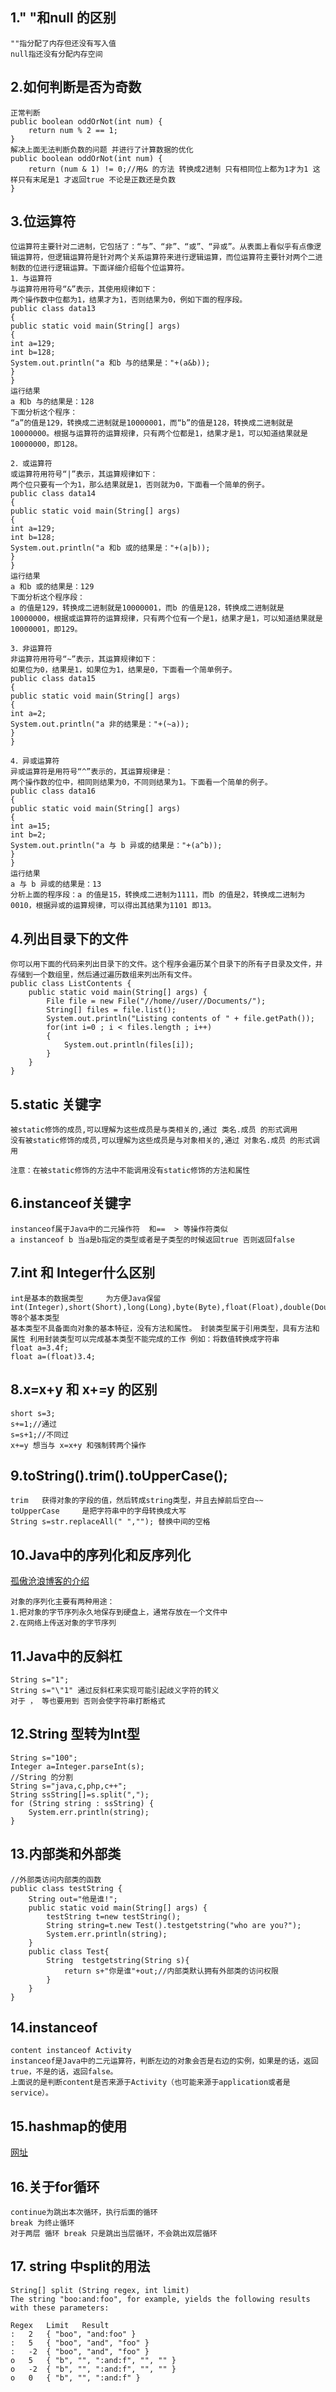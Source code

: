 

## 1." "和null 的区别

    ""指分配了内存但还没有写入值
    null指还没有分配内存空间
## 2.如何判断是否为奇数

    正常判断  
    public boolean oddOrNot(int num) {
        return num % 2 == 1;
    }
    解决上面无法判断负数的问题 并进行了计算数据的优化  
    public boolean oddOrNot(int num) {
        return (num & 1) != 0;//用& 的方法 转换成2进制 只有相同位上都为1才为1 这样只有末尾是1 才返回true 不论是正数还是负数
    }
    
## 3.位运算符

    位运算符主要针对二进制，它包括了：“与”、“非”、“或”、“异或”。从表面上看似乎有点像逻辑运算符，但逻辑运算符是针对两个关系运算符来进行逻辑运算，而位运算符主要针对两个二进制数的位进行逻辑运算。下面详细介绍每个位运算符。
    1．与运算符
    与运算符用符号“&”表示，其使用规律如下：
    两个操作数中位都为1，结果才为1，否则结果为0，例如下面的程序段。
    public class data13
    {
    public static void main(String[] args)
    {
    int a=129;
    int b=128;
    System.out.println("a 和b 与的结果是："+(a&b));
    }
    }
    运行结果
    a 和b 与的结果是：128
    下面分析这个程序：
    “a”的值是129，转换成二进制就是10000001，而“b”的值是128，转换成二进制就是10000000。根据与运算符的运算规律，只有两个位都是1，结果才是1，可以知道结果就是10000000，即128。
     
    2．或运算符
    或运算符用符号“|”表示，其运算规律如下：
    两个位只要有一个为1，那么结果就是1，否则就为0，下面看一个简单的例子。
    public class data14
    {
    public static void main(String[] args)
    {
    int a=129;
    int b=128;
    System.out.println("a 和b 或的结果是："+(a|b));
    }
    }
    运行结果
    a 和b 或的结果是：129
    下面分析这个程序段：
    a 的值是129，转换成二进制就是10000001，而b 的值是128，转换成二进制就是10000000，根据或运算符的运算规律，只有两个位有一个是1，结果才是1，可以知道结果就是10000001，即129。
     
    3．非运算符
    非运算符用符号“~”表示，其运算规律如下：
    如果位为0，结果是1，如果位为1，结果是0，下面看一个简单例子。
    public class data15
    {
    public static void main(String[] args)
    {
    int a=2;
    System.out.println("a 非的结果是："+(~a));
    }
    }
     
    4．异或运算符
    异或运算符是用符号“^”表示的，其运算规律是：
    两个操作数的位中，相同则结果为0，不同则结果为1。下面看一个简单的例子。
    public class data16
    {
    public static void main(String[] args)
    {
    int a=15;
    int b=2;
    System.out.println("a 与 b 异或的结果是："+(a^b));
    }
    }
    运行结果
    a 与 b 异或的结果是：13
    分析上面的程序段：a 的值是15，转换成二进制为1111，而b 的值是2，转换成二进制为0010，根据异或的运算规律，可以得出其结果为1101 即13。
## 4.列出目录下的文件    

    你可以用下面的代码来列出目录下的文件。这个程序会遍历某个目录下的所有子目录及文件，并存储到一个数组里，然后通过遍历数组来列出所有文件。
    public class ListContents {
        public static void main(String[] args) {
            File file = new File("//home//user//Documents/");
            String[] files = file.list();
            System.out.println("Listing contents of " + file.getPath());
            for(int i=0 ; i < files.length ; i++)
            {
                System.out.println(files[i]);
            }
        }
    }
## 5.static 关键字

    被static修饰的成员,可以理解为这些成员是与类相关的,通过 类名.成员 的形式调用 
    没有被static修饰的成员,可以理解为这些成员是与对象相关的,通过 对象名.成员 的形式调用
     
    注意：在被static修饰的方法中不能调用没有static修饰的方法和属性
## 6.instanceof关键字

    instanceof属于Java中的二元操作符  和==  > 等操作符类似
    a instanceof b 当a是b指定的类型或者是子类型的时候返回true 否则返回false
## 7.int 和 Integer什么区别

    int是基本的数据类型     为方便Java保留 int(Integer),short(Short),long(Long),byte(Byte),float(Float),double(Double),char(Character),boolean(Boolean)等8个基本类型
    基本类型不具备面向对象的基本特征，没有方法和属性。 封装类型属于引用类型，具有方法和属性 利用封装类型可以完成基本类型不能完成的工作 例如：将数值转换成字符串
    float a=3.4f;
    float a=(float)3.4;
## 8.x=x+y 和 x+=y 的区别

    short s=3;
    s+=1;//通过
    s=s+1;//不同过
    x+=y 想当与 x=x+y 和强制转两个操作
## 9.toString().trim().toUpperCase();

    trim   获得对象的字段的值，然后转成string类型，并且去掉前后空白~~
    toUpperCase     是把字符串中的字母转换成大写
    String s=str.replaceAll(" ",""); 替换中间的空格
## 10.Java中的序列化和反序列化
[孤傲沧浪博客的介绍][1]

    对象的序列化主要有两种用途：
    1.把对象的字节序列永久地保存到硬盘上，通常存放在一个文件中
    2.在网络上传送对象的字节序列
## 11.Java中的反斜杠

    String s="1";
    String s="\"1" 通过反斜杠来实现可能引起歧义字符的转义  
    对于 ， 等也要用到 否则会使字符串打断格式
## 12.String 型转为Int型

    String s="100";
    Integer a=Integer.parseInt(s);
    //String 的分割
    String s="java,c,php,c++";
    String ssString[]=s.split(",");
    for (String string : ssString) {
        System.err.println(string);
    }
## 13.内部类和外部类

    //外部类访问内部类的函数
    public class testString {
        String out="他是谁!";
    	public static void main(String[] args) {
    		testString t=new testString();
    	    String string=t.new Test().testgetstring("who are you?");
    	    System.err.println(string);
	    }
	    public class Test{
		    String	testgetstring(String s){
		        return s+"你是谁"+out;//内部类默认拥有外部类的访问权限
		    }
	    }
    }

## 14.instanceof

    content instanceof Activity  
    instanceof是Java中的二元运算符，判断左边的对象会否是右边的实例，如果是的话，返回true，不是的话，返回false。
    上面说的是判断content是否来源于Activity（也可能来源于application或者是service）。

## 15.hashmap的使用

[网址][2]

## 16.关于for循环

	continue为跳出本次循环，执行后面的循环
    break 为终止循环
    对于两层 循环 break 只是跳出当层循环，不会跳出双层循环

## 17. string 中split的用法

	String[] split (String regex, int limit)
	The string "boo:and:foo", for example, yields the following results with these parameters:

    Regex	Limit	Result
    :	2	{ "boo", "and:foo" }
    :	5	{ "boo", "and", "foo" }
    :	-2	{ "boo", "and", "foo" }
    o	5	{ "b", "", ":and:f", "", "" }
    o	-2	{ "b", "", ":and:f", "", "" }
    o	0	{ "b", "", ":and:f" }







  [1]: http://www.cnblogs.com/xdp-gacl/p/3777987.html
  [2]: http://blog.csdn.net/kaituozhe345/article/details/6843130
